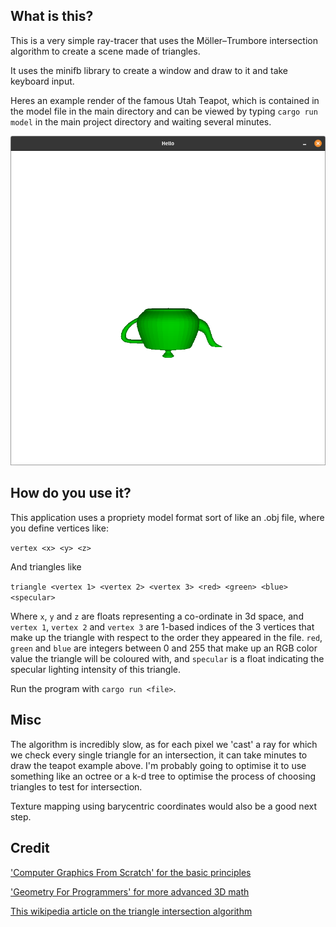 ## What is this?

This is a very simple ray-tracer that uses the Möller–Trumbore intersection algorithm to create a scene made of triangles.

It uses the minifb library to create a window and draw to it and take keyboard input.

Heres an example render of the famous Utah Teapot, which is contained in the model file in the main directory and can be viewed by typing `cargo run model` in the main project directory and waiting several minutes.

![Utah Teapot render](example_output.png "The Utah Teapot as rendered by this application")

## How do you use it?

This application uses a propriety model format sort of like an .obj file, where you define vertices like:

`vertex <x> <y> <z>`

And triangles like

`triangle <vertex 1> <vertex 2> <vertex 3> <red> <green> <blue> <specular>`

Where `x`, `y` and `z` are floats representing a co-ordinate in 3d space, and `vertex 1`, `vertex 2` and `vertex 3` are 1-based indices of the 3 vertices that make up the triangle with respect to the order they appeared in the file. `red`, `green` and `blue` are integers between 0 and 255 that make up an RGB color value the triangle will be coloured with, and `specular` is a float indicating the specular lighting intensity of this triangle.

Run the program with `cargo run <file>`.

## Misc

The algorithm is incredibly slow, as for each pixel we 'cast' a ray for which we check every single triangle for an intersection, it can take minutes to draw the teapot example above. I'm probably going to optimise it to use something like an octree or a k-d tree to optimise the process of choosing triangles to test for intersection.

Texture mapping using barycentric coordinates would also be a good next step.

## Credit

['Computer Graphics From Scratch' for the basic principles](https://nostarch.com/computer-graphics-scratch)

['Geometry For Programmers' for more advanced 3D math](https://www.manning.com/books/geometry-for-programmers)

[This wikipedia article on the triangle intersection algorithm](https://en.wikipedia.org/wiki/M%C3%B6ller%E2%80%93Trumbore_intersection_algorithm)
